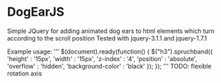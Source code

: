 # DogEarJS
Simple JQuery for adding animated dog ears to html elements which turn according to the scroll position
Tested with jquery-3.1.1 and jquery-1.7.1

Example usage:
'''
$(document).ready(function() {
  $("h3").spruchband({
      'height' : '15px',
      'width' : '15px',
      'z-index' : '4',
      'position' : 'absolute',
      'overflow' : 'hidden',
      'background-color' : 'black'
    });
});
'''
TODO: flexible rotation axis
